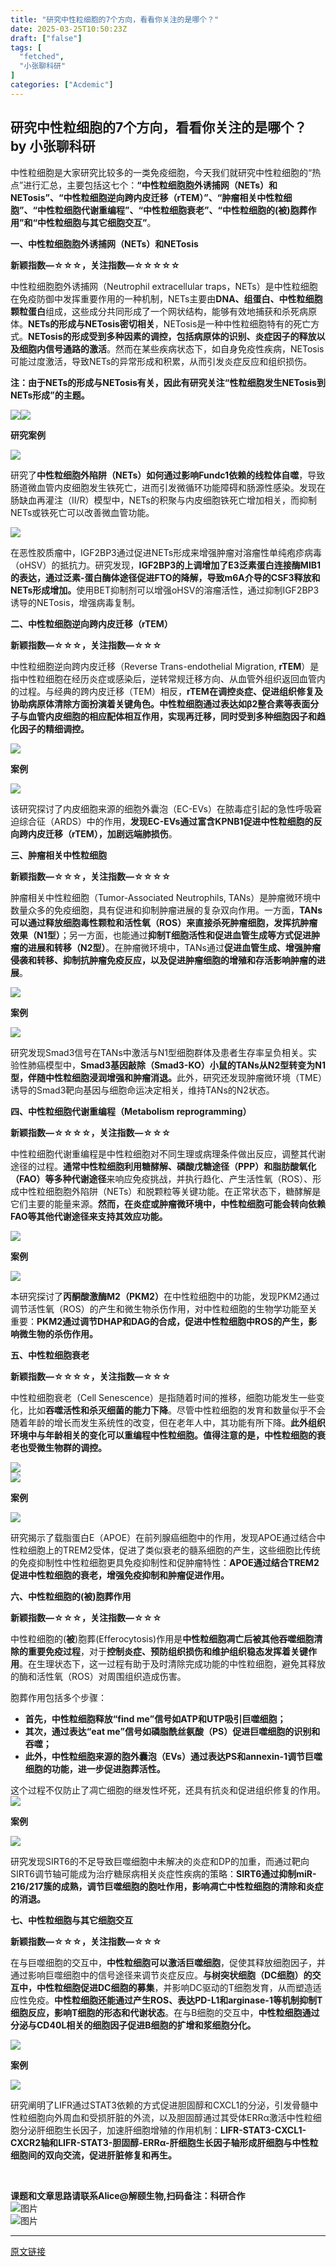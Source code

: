 ```yaml
---
title: "研究中性粒细胞的7个方向，看看你关注的是哪个？"
date: 2025-03-25T10:50:23Z
draft: ["false"]
tags: [
  "fetched",
  "小张聊科研"
]
categories: ["Acdemic"]
---
```

研究中性粒细胞的7个方向，看看你关注的是哪个？ by 小张聊科研
------
<div><section nodeleaf=""><mp-common-profile data-pluginname="mpprofile" data-nickname="小张聊科研" data-alias="xzlky2015" data-from="1" data-headimg="http://mmbiz.qpic.cn/mmbiz_png/W1UqIxJECtwG71Zh9FrpOxUfHoxmOYS4L8VBADiciaDbku2muFdhQcHP0K9ZttBYXib1sMxDCIxJXk6Jia9cbBNgicg/0?wx_fmt=png" data-signature="聊聊跟科研有关的感想心得，如基金，文章和实验。" data-id="MzAwMzY4MTYxNw==" data-is_biz_ban="0"></mp-common-profile></section><p><span><span leaf="">中性粒细胞是大家研究比较多的一类免疫细胞，今天我们就研究中性粒细胞的“热点”进行汇总，主要包括这七个：</span></span><span><strong><span><span leaf="">“中性粒细胞胞外诱捕网（</span></span></strong></span><span><strong><span><span leaf="">NETs）</span></span></strong><strong><span><span leaf="">和</span></span></strong><strong><span lang="EN-US"><span leaf="">NETosis</span></span></strong><strong><span><span leaf="">”、“中性粒细胞逆向跨内皮迁移（</span></span></strong><strong><span lang="EN-US"><span leaf="">rTEM</span></span></strong><strong><span><span leaf="">）”、“肿瘤相关中性粒细胞”、“中性粒细胞代谢重编程”、“中性粒细胞衰老”、“中性粒细胞的</span></span></strong></span><span><strong><span><span leaf="">(被)胞</span></span></strong></span><span><strong><span><span leaf="">葬作用”和“中性粒细胞与其它细胞交互”</span></span></strong></span><span><span><span leaf="">。</span></span><span lang="EN-US"><p></p></span></span></p><section><span><strong><span><span leaf="">一、中性粒细胞胞外诱捕网（</span></span></strong><strong><span lang="EN-US"><span leaf="">NETs</span></span></strong><strong><span><span leaf="">）和</span></span></strong><strong><span lang="EN-US"><span leaf="">NETosis</span></span></strong><strong><span lang="EN-US"><p></p></span></strong></span></section><section><span><strong><span><span leaf="">新颖指数—☆☆☆，关注指数—☆☆☆☆☆</span></span></strong></span><span><strong><span lang="EN-US"><p></p></span></strong></span></section><p><span><span><span leaf="">中性粒细胞胞外诱捕网（</span></span><span lang="EN-US"><span leaf="">Neutrophil extracellular traps</span></span><span><span leaf="">，</span></span><span lang="EN-US"><span leaf="">NETs</span></span><span><span leaf="">）是中性粒细胞在免疫防御中发挥重要作用的一种机制，</span></span><span lang="EN-US"><span leaf="">NETs</span></span><span><span leaf="">主要由</span></span><strong><span lang="EN-US"><span leaf="">DNA</span></span></strong><strong><span><span leaf="">、组蛋白、中性粒细胞颗粒蛋白</span></span></strong><span><span leaf="">组成，这些成分共同形</span></span></span><span><span leaf="">成了一个网状结构，能够有效地捕获和杀死病原体</span></span><span><span><span leaf="">。</span></span><strong><span lang="EN-US"><span leaf="">NETs</span></span></strong><strong><span><span leaf="">的形成与</span></span></strong><strong><span lang="EN-US"><span leaf="">NETosis</span></span></strong><strong><span><span leaf="">密切相关</span></span></strong><span><span leaf="">，</span></span><span lang="EN-US"><span leaf="">NETosis</span></span><span><span leaf="">是一种中性粒细胞特有的死亡方式。</span></span><strong><span lang="EN-US"><span leaf="">NETosis</span></span></strong><strong><span><span leaf="">的形成受到多种因素的调控，包括病原体的识别、炎症因子的释放以及细胞内信号通路的激活</span></span></strong><span><span leaf="">。然而在某些疾病状态下，如自身免疫性疾病，</span></span><span lang="EN-US"><span leaf="">NETosis</span></span><span><span leaf="">可能过度激活，导致</span></span><span lang="EN-US"><span leaf="">NETs</span></span><span><span leaf="">的异常形成和积累，从而引发炎症反应和组织损伤。</span></span></span></p><p><strong><span><span leaf="">注：由于</span></span></strong><strong><span lang="EN-US"><span leaf="">NETs</span></span></strong><strong><span><span leaf="">的形成与</span></span></strong><strong><span lang="EN-US"><span leaf="">NETosis</span></span></strong><strong><span><span leaf="">有关，因此有研究关注</span></span></strong><strong><span lang="EN-US"><span leaf="">“</span></span></strong><strong><span><span leaf="">性粒细胞发生</span></span></strong><strong><span lang="EN-US"><span leaf="">NETosis</span></span></strong><strong><span><span leaf="">到</span></span></strong><strong><span lang="EN-US"><span leaf="">NETs</span></span></strong><strong><span><span leaf="">形成</span></span></strong><strong><span lang="EN-US"><span leaf="">”</span></span></strong><strong><span><span leaf="">的主题。</span></span></strong></p><p><span leaf=""><img data-src="https://mmbiz.qpic.cn/sz_mmbiz_png/W1UqIxJECtydtxvib1XTDXCkEyBN8co3yViaTZJyX3az4oTU6DTo7Rzwog1PywTptUjCzDiaDBI4IUibqkwmqRrdpw/640?wx_fmt=png&amp;from=appmsg" data-ratio="0.707774798927614" data-s="300,640" data-type="png" data-w="373" data-imgfileid="508329156" src="https://mmbiz.qpic.cn/sz_mmbiz_png/W1UqIxJECtydtxvib1XTDXCkEyBN8co3yViaTZJyX3az4oTU6DTo7Rzwog1PywTptUjCzDiaDBI4IUibqkwmqRrdpw/640?wx_fmt=png&amp;from=appmsg"><img data-src="https://mmbiz.qpic.cn/sz_mmbiz_png/W1UqIxJECtydtxvib1XTDXCkEyBN8co3yGBgZZo7JyKYbqxVCqqD6Dqtt7pbHoiasyFs09c2lB4ABDt5c1BPzJQA/640?wx_fmt=png&amp;from=appmsg" data-ratio="0.6888888888888889" data-s="300,640" data-type="png" data-w="360" data-imgfileid="508329158" src="https://mmbiz.qpic.cn/sz_mmbiz_png/W1UqIxJECtydtxvib1XTDXCkEyBN8co3yGBgZZo7JyKYbqxVCqqD6Dqtt7pbHoiasyFs09c2lB4ABDt5c1BPzJQA/640?wx_fmt=png&amp;from=appmsg"></span></p><p><span><strong><span><span leaf="">研究案例</span></span></strong><strong><span lang="EN-US"><p></p></span></strong></span></p><section nodeleaf=""><img data-src="https://mmbiz.qpic.cn/sz_mmbiz_png/W1UqIxJECtydtxvib1XTDXCkEyBN8co3yf0jC7icmtMWYJJl48KGj993ibDxxgr5F2YIWpGClFn1gkcwOPled5nmw/640?wx_fmt=png&amp;from=appmsg" data-ratio="0.23815028901734103" data-s="300,640" data-type="png" data-w="865" data-imgfileid="508329159" src="https://mmbiz.qpic.cn/sz_mmbiz_png/W1UqIxJECtydtxvib1XTDXCkEyBN8co3yf0jC7icmtMWYJJl48KGj993ibDxxgr5F2YIWpGClFn1gkcwOPled5nmw/640?wx_fmt=png&amp;from=appmsg"></section><p><span><span><span leaf="">研究了</span></span><strong><span><span leaf="">中性粒细胞外陷阱（</span></span><span lang="EN-US"><span leaf="">NETs</span></span><span><span leaf="">）如何通过影响</span></span><span lang="EN-US"><span leaf="">Fundc1</span></span><span><span leaf="">依赖的线粒体自噬</span></span></strong><span><span leaf="">，导致肠道微血管内皮细胞发生铁死亡，进而引发微循环功能障碍和肠源性感染。发现在肠缺血再灌注（</span></span><span lang="EN-US"><span leaf="">II/R</span></span><span><span leaf="">）模型中，</span></span><span lang="EN-US"><span leaf="">NETs</span></span><span><span leaf="">的积聚与内皮细胞铁死亡增加相关，而抑制</span></span><span lang="EN-US"><span leaf="">NETs</span></span><span><span leaf="">或铁死亡可以改善微血管功能。</span></span><span lang="EN-US"><p></p></span></span></p><section nodeleaf=""><img data-src="https://mmbiz.qpic.cn/sz_mmbiz_png/W1UqIxJECtydtxvib1XTDXCkEyBN8co3yataTHFbtA0ibdqsWmAjjUaBfaj7ZcvL1lDLuH3ODjacMToySib4Lz9zg/640?wx_fmt=png&amp;from=appmsg" data-ratio="0.25831202046035806" data-s="300,640" data-type="png" data-w="782" data-imgfileid="508329160" src="https://mmbiz.qpic.cn/sz_mmbiz_png/W1UqIxJECtydtxvib1XTDXCkEyBN8co3yataTHFbtA0ibdqsWmAjjUaBfaj7ZcvL1lDLuH3ODjacMToySib4Lz9zg/640?wx_fmt=png&amp;from=appmsg"></section><p><span><span><span leaf="">在恶性胶质瘤中，</span></span><span lang="EN-US"><span leaf="">IGF2BP3</span></span><span><span leaf="">通过促进</span></span><span lang="EN-US"><span leaf="">NETs</span></span><span><span leaf="">形成来增强肿瘤对溶瘤性单纯疱疹病毒（</span></span><span lang="EN-US"><span leaf="">oHSV</span></span><span><span leaf="">）的抵抗力。研究发现，</span></span><strong><span lang="EN-US"><span leaf="">IGF2BP3</span></span><span><span leaf="">的上调增加了</span></span><span lang="EN-US"><span leaf="">E3</span></span><span><span leaf="">泛素蛋白连接酶</span></span><span lang="EN-US"><span leaf="">MIB1</span></span><span><span leaf="">的表达，通过泛素</span></span><span lang="EN-US"><span leaf="">-</span></span><span><span leaf="">蛋白酶体途径促进</span></span><span lang="EN-US"><span leaf="">FTO</span></span><span><span leaf="">的降解，导致</span></span><span lang="EN-US"><span leaf="">m6A</span></span><span><span leaf="">介导的</span></span><span lang="EN-US"><span leaf="">CSF3</span></span><span><span leaf="">释放和</span></span><span lang="EN-US"><span leaf="">NETs</span></span><span><span leaf="">形成增加。</span></span></strong><span><span leaf="">使用</span></span><span lang="EN-US"><span leaf="">BET</span></span><span><span leaf="">抑制剂可以增强</span></span><span lang="EN-US"><span leaf="">oHSV</span></span><span><span leaf="">的溶瘤活性，通过抑制</span></span><span lang="EN-US"><span leaf="">IGF2BP3</span></span><span><span leaf="">诱导的</span></span><span lang="EN-US"><span leaf="">NETosis</span></span><span><span leaf="">，增强病毒复制。</span></span></span></p><p><span><strong><span><span leaf="">二、中性粒细胞逆向跨内皮迁移（</span></span></strong><strong><span lang="EN-US"><span leaf="">rTEM</span></span></strong><strong><span><span leaf="">）</span></span></strong></span><span><strong><span lang="EN-US"><p></p></span></strong></span></p><p><span><strong><span><span leaf="">新颖指数—☆☆☆，关注指数—☆☆☆</span></span></strong></span></p><p><span><span><span leaf="">中性粒细胞逆向跨内皮迁移（</span></span><span lang="EN-US"><span leaf="">Reverse Trans-endothelial Migration, </span><strong><span leaf="">rTEM</span></strong></span><span><span leaf="">）是指中性粒细胞</span></span></span><span><span leaf="">在经历炎症或感染后，逆转常规迁移方向、从血管外组织返回血管内的过程。与经典的跨内皮迁移（TEM）相反，</span></span><span><strong><span><span leaf="">rTEM在调控炎症、促进组织修复及协助病原体清除方面扮演着关键角色。</span></span></strong></span><span><strong><span></span></strong></span><span><strong><span><span leaf="">中性粒细胞通过表达如β</span></span></strong><strong><span><span leaf="">2</span></span></strong><strong><span><span leaf="">整合素等表面分子与血管内皮细胞的相应配体相互作用，实现再迁移，同时受到多种细胞因子和趋化因子的精细调控。</span></span></strong></span><span><strong><span><p></p></span></strong></span></p><section nodeleaf=""><img data-src="https://mmbiz.qpic.cn/sz_mmbiz_png/W1UqIxJECtydtxvib1XTDXCkEyBN8co3yQgibPWia2v7Kdb8k1VLAxjdZkCjK5BPicRiaiapOvprYicCMFaTY4F9j7BAQ/640?wx_fmt=png&amp;from=appmsg" data-ratio="0.7799607072691552" data-s="300,640" data-type="png" data-w="509" data-imgfileid="508329161" src="https://mmbiz.qpic.cn/sz_mmbiz_png/W1UqIxJECtydtxvib1XTDXCkEyBN8co3yQgibPWia2v7Kdb8k1VLAxjdZkCjK5BPicRiaiapOvprYicCMFaTY4F9j7BAQ/640?wx_fmt=png&amp;from=appmsg"></section><p><span><strong><span><span leaf="">案例</span></span></strong><strong><span lang="EN-US"><p></p></span></strong></span></p><section nodeleaf=""><img data-src="https://mmbiz.qpic.cn/sz_mmbiz_png/W1UqIxJECtydtxvib1XTDXCkEyBN8co3yPibFKbeFIViaVwHzutcCVicWXqutiaZX4hF9ZRz6ObBKTpicfiaoSege01RQ/640?wx_fmt=png&amp;from=appmsg" data-ratio="0.24855491329479767" data-s="300,640" data-type="png" data-w="865" data-imgfileid="508329162" src="https://mmbiz.qpic.cn/sz_mmbiz_png/W1UqIxJECtydtxvib1XTDXCkEyBN8co3yPibFKbeFIViaVwHzutcCVicWXqutiaZX4hF9ZRz6ObBKTpicfiaoSege01RQ/640?wx_fmt=png&amp;from=appmsg"></section><p><span><span><span leaf="">该研究探讨了内皮细胞来源的细胞外囊泡（</span></span><span lang="EN-US"><span leaf="">EC-EVs</span></span><span><span leaf="">）在脓毒症引起的急性呼吸窘迫综合征（</span></span><span lang="EN-US"><span leaf="">ARDS</span></span><span><span leaf="">）中的作用，</span></span><strong><span><span leaf="">发现</span></span><span lang="EN-US"><span leaf="">EC-EVs</span></span><span><span leaf="">通过富含</span></span><span lang="EN-US"><span leaf="">KPNB1</span></span><span><span leaf="">促进中性粒细胞的反向跨内皮迁移（</span></span><span lang="EN-US"><span leaf="">rTEM</span></span><span><span leaf="">），加剧远端肺损伤</span></span></strong><span><span leaf="">。</span></span><span lang="EN-US"><p></p></span></span></p><section><span><strong><span><span leaf="">三、肿瘤相关中性粒细胞</span></span></strong></span><span><strong><span lang="EN-US"><p></p></span></strong></span></section><section><span><strong><span><span leaf="">新颖指数—☆☆☆，关注指数—☆☆☆☆</span></span></strong></span></section><p><span><span><span leaf="">肿瘤相关中性粒细胞（</span></span><span lang="EN-US"><span leaf="">Tumor-Associated Neutrophils, TANs</span></span><span><span leaf="">）是肿瘤微环境中数量众多的免疫细胞，</span></span></span><span><span leaf="">具有促进和抑制肿瘤进展的复杂双向作用</span></span><span><span><span leaf="">。一方面，</span></span><strong><span lang="EN-US"><span leaf="">TANs</span></span><span><span leaf="">可以通过释放细胞毒性颗粒和活性氧（</span></span><span lang="EN-US"><span leaf="">ROS</span></span><span><span leaf="">）来直接杀死肿瘤细胞，发挥抗肿瘤效果（</span></span><span lang="EN-US"><span leaf="">N1</span></span><span><span leaf="">型）</span></span></strong><span><span leaf="">；另一方面，也能通过</span></span><strong><span><span leaf="">抑制</span></span><span lang="EN-US"><span leaf="">T</span></span><span><span leaf="">细胞活性和促进血管生成等方式促进肿瘤的进展和转移（</span></span><span lang="EN-US"><span leaf="">N2</span></span><span><span leaf="">型）</span></span></strong><span><span leaf="">。在肿瘤微环境中，</span></span><span lang="EN-US"><span leaf="">TANs</span></span><span><span leaf="">通过</span></span></span><span><strong><span><span leaf="">促进血管生成、增强肿瘤侵袭和转移、抑制抗肿瘤免疫反应，以及促进肿瘤细胞的增殖和存活影响肿瘤的进展</span></span></strong></span><span><span><span leaf="">。</span></span><span lang="EN-US"><p></p></span></span></p><section nodeleaf=""><img data-src="https://mmbiz.qpic.cn/sz_mmbiz_png/W1UqIxJECtydtxvib1XTDXCkEyBN8co3y5iabicibUWicDzpj9lSfm7FHNibjKexYicx0vNGxBMKEia7KJCvMY297mMCnA/640?wx_fmt=png&amp;from=appmsg" data-ratio="0.7110157367668097" data-s="300,640" data-type="png" data-w="699" data-imgfileid="508329163" src="https://mmbiz.qpic.cn/sz_mmbiz_png/W1UqIxJECtydtxvib1XTDXCkEyBN8co3y5iabicibUWicDzpj9lSfm7FHNibjKexYicx0vNGxBMKEia7KJCvMY297mMCnA/640?wx_fmt=png&amp;from=appmsg"></section><p><span><strong><span><span leaf="">案例</span></span></strong><strong><span lang="EN-US"><p></p></span></strong></span></p><section nodeleaf=""><img data-src="https://mmbiz.qpic.cn/sz_mmbiz_png/W1UqIxJECtydtxvib1XTDXCkEyBN8co3yEtl2Gz9zNNSRNswmsk5EvLbYslOJfOMR359lnWiao0ByzJ4cOa0K34g/640?wx_fmt=png&amp;from=appmsg" data-ratio="0.2801120448179272" data-s="300,640" data-type="png" data-w="714" data-imgfileid="508329164" src="https://mmbiz.qpic.cn/sz_mmbiz_png/W1UqIxJECtydtxvib1XTDXCkEyBN8co3yEtl2Gz9zNNSRNswmsk5EvLbYslOJfOMR359lnWiao0ByzJ4cOa0K34g/640?wx_fmt=png&amp;from=appmsg"></section><p><span><span><span leaf="">研究</span></span><span><span leaf="">发现</span></span><span lang="EN-US"><span leaf="">Smad3</span></span><span><span leaf="">信号在</span></span><span lang="EN-US"><span leaf="">TANs</span></span><span><span leaf="">中激活与</span></span><span lang="EN-US"><span leaf="">N1</span></span><span><span leaf="">型细胞群体及患者生存率呈负相关。实验性肺癌模型中，</span></span><strong><span lang="EN-US"><span leaf="">Smad3</span></span><span><span leaf="">基因敲除（</span></span><span lang="EN-US"><span leaf="">Smad3-KO</span></span><span><span leaf="">）小鼠的</span></span><span lang="EN-US"><span leaf="">TANs</span></span><span><span leaf="">从</span></span><span lang="EN-US"><span leaf="">N2</span></span><span><span leaf="">型转变为</span></span><span lang="EN-US"><span leaf="">N1</span></span><span><span leaf="">型，伴随中性粒细胞浸润增强和肿瘤消退。</span></span></strong><span><span leaf="">此外，研究还发现肿瘤微环境（</span></span><span lang="EN-US"><span leaf="">TME</span></span><span><span leaf="">）诱导的</span></span><span lang="EN-US"><span leaf="">Smad3</span></span><span><span leaf="">靶向基因与细胞命运决定相关，维持</span></span><span lang="EN-US"><span leaf="">TANs</span></span><span><span leaf="">的</span></span><span lang="EN-US"><span leaf="">N2</span></span><span><span leaf="">状态。</span></span><span lang="EN-US"><p></p></span></span></p><section><span><strong><span><span leaf="">四、中性粒细胞代谢重编程（</span></span></strong><strong><span lang="EN-US"><span leaf="">Metabolism reprogramming</span></span></strong><strong><span><span leaf="">）</span></span></strong></span><span><strong><span lang="EN-US"><p></p></span></strong></span></section><section><span><strong><span><span leaf="">新颖指数—☆☆☆☆，关注指数—☆☆☆</span></span></strong></span></section><p><span><span><span leaf="">中性粒细胞代谢重编程是中性粒细胞对不同生理或病理条件做出反应，调整其代谢途径的过程。</span></span></span><span><strong><span><span leaf="">通常中性粒细胞利用糖酵解、磷酸戊糖途径（PPP）和脂肪酸氧化（FAO）等多种代谢途径</span></span></strong></span><span><span><span leaf="">来响应免疫挑战，</span></span></span><span><span leaf="">并执行趋化、产生活性氧（ROS）、形成中性粒细胞胞外陷阱（NETs）和脱颗粒等关键功能</span></span><span><span><span leaf="">。在正常状态下，糖酵解是它们主要的能量来源。</span></span></span><span><strong><span><span leaf="">然而，在炎症或肿瘤微环境中，中性粒细胞可能会转向依赖FAO等其他代谢途径来支持其效应功能。</span></span></strong></span><span><span lang="EN-US"><p></p></span></span></p><section nodeleaf=""><img data-src="https://mmbiz.qpic.cn/sz_mmbiz_png/W1UqIxJECtydtxvib1XTDXCkEyBN8co3y3u81OkfhEOEFLrRvW1I5LrauQo2N5B979WjHqicC0XRk7Kbto5EtX7w/640?wx_fmt=png&amp;from=appmsg" data-ratio="0.8250401284109149" data-s="300,640" data-type="png" data-w="623" data-imgfileid="508329165" src="https://mmbiz.qpic.cn/sz_mmbiz_png/W1UqIxJECtydtxvib1XTDXCkEyBN8co3y3u81OkfhEOEFLrRvW1I5LrauQo2N5B979WjHqicC0XRk7Kbto5EtX7w/640?wx_fmt=png&amp;from=appmsg"></section><p><span><strong><span><span leaf="">案例</span></span></strong><strong><span lang="EN-US"><p></p></span></strong></span></p><section nodeleaf=""><img data-src="https://mmbiz.qpic.cn/sz_mmbiz_png/W1UqIxJECtydtxvib1XTDXCkEyBN8co3yib3FfbIH6EFxmqrMpU5fQlNico2MoxBgjAfS1s5Q4a28rOGUh9Bcr76A/640?wx_fmt=png&amp;from=appmsg" data-ratio="0.2508670520231214" data-s="300,640" data-type="png" data-w="865" data-imgfileid="508329166" src="https://mmbiz.qpic.cn/sz_mmbiz_png/W1UqIxJECtydtxvib1XTDXCkEyBN8co3yib3FfbIH6EFxmqrMpU5fQlNico2MoxBgjAfS1s5Q4a28rOGUh9Bcr76A/640?wx_fmt=png&amp;from=appmsg"></section><p><span><span><span leaf="">本研究探讨了</span></span><strong><span><span leaf="">丙酮酸激酶</span></span><span lang="EN-US"><span leaf="">M2</span></span><span><span leaf="">（</span></span><span lang="EN-US"><span leaf="">PKM2</span></span><span><span leaf="">）</span></span></strong><span><span leaf="">在中性粒细胞中的功能，发现</span></span><span lang="EN-US"><span leaf="">PKM2</span></span><span><span leaf="">通过调节活性氧（</span></span><span lang="EN-US"><span leaf="">ROS</span></span><span><span leaf="">）的产生和微生物杀伤作用，对中性粒细胞的生物学功能至关重要：</span></span><strong><span lang="EN-US"><span leaf="">PKM2</span></span><span><span leaf="">通过调节</span></span><span lang="EN-US"><span leaf="">DHAP</span></span><span><span leaf="">和</span></span><span lang="EN-US"><span leaf="">DAG</span></span><span><span leaf="">的合成，促进中性粒细胞中</span></span><span lang="EN-US"><span leaf="">ROS</span></span><span><span leaf="">的产生，影响微生物的杀伤作用。</span></span></strong><span></span><span lang="EN-US"><p></p></span></span></p><section><span><strong><span><span leaf="">五、中性粒细胞衰老</span></span></strong></span><span><strong><span lang="EN-US"><p></p></span></strong></span></section><section><span><strong><span><span leaf="">新颖指数—☆☆☆☆，关注指数—☆☆☆</span></span></strong><strong><span lang="EN-US"><p></p></span></strong></span></section><p><span><span><span leaf="">中性粒细胞衰老（</span></span><span lang="EN-US"><span leaf="">Cell Senescence</span></span><span><span leaf="">）是指随着时间的推移，细胞功能发生一些变化，比如</span><strong><span><span leaf="">吞噬活性和杀灭细菌的能力下降</span></span></strong><span leaf="">。尽管中性粒细胞的发育和数量似乎不会随着年龄的增长而发生系统性的改变，但在老年人中，其功能有所下降。</span><strong><span leaf="">此外</span><span><span leaf="">组织环境中与年龄相关的变化可以重编程中性粒细胞</span></span><span leaf="">。值得注意的是，</span><span><span leaf="">中性粒细胞的衰老也受微生物群的调控</span></span><span leaf="">。</span></strong></span><span lang="EN-US"><p></p></span></span></p><section nodeleaf=""><img data-src="https://mmbiz.qpic.cn/sz_mmbiz_png/W1UqIxJECtydtxvib1XTDXCkEyBN8co3y6TAjDIlcMRGdAic5WmLj50EGWicpYMt4nWB5qzdpiaTGKdO8R2Mu1M5Zw/640?wx_fmt=png&amp;from=appmsg" data-ratio="0.2508670520231214" data-s="300,640" data-type="png" data-w="865" data-imgfileid="508329167" src="https://mmbiz.qpic.cn/sz_mmbiz_png/W1UqIxJECtydtxvib1XTDXCkEyBN8co3y6TAjDIlcMRGdAic5WmLj50EGWicpYMt4nWB5qzdpiaTGKdO8R2Mu1M5Zw/640?wx_fmt=png&amp;from=appmsg"></section><section nodeleaf=""><img data-src="https://mmbiz.qpic.cn/sz_mmbiz_png/W1UqIxJECtydtxvib1XTDXCkEyBN8co3ySlpDugmcWfYlWiaVJGB3m9lo16kmwF5LPneTc6NH3y1vR1ibtkhmezicQ/640?wx_fmt=png&amp;from=appmsg" data-ratio="0.5687861271676301" data-s="300,640" data-type="png" data-w="865" data-imgfileid="508329168" src="https://mmbiz.qpic.cn/sz_mmbiz_png/W1UqIxJECtydtxvib1XTDXCkEyBN8co3ySlpDugmcWfYlWiaVJGB3m9lo16kmwF5LPneTc6NH3y1vR1ibtkhmezicQ/640?wx_fmt=png&amp;from=appmsg"></section><p><span><strong><span><span leaf="">案例</span></span></strong><strong><span lang="EN-US"><p></p></span></strong></span></p><section nodeleaf=""><img data-src="https://mmbiz.qpic.cn/sz_mmbiz_png/W1UqIxJECtydtxvib1XTDXCkEyBN8co3yMpa7FubbU6KcibsK0YupLtGbDxXYiaOicIAYZp9aCbzeXnmetUgW0x0WA/640?wx_fmt=png&amp;from=appmsg" data-ratio="0.223121387283237" data-s="300,640" data-type="png" data-w="865" data-imgfileid="508329169" src="https://mmbiz.qpic.cn/sz_mmbiz_png/W1UqIxJECtydtxvib1XTDXCkEyBN8co3yMpa7FubbU6KcibsK0YupLtGbDxXYiaOicIAYZp9aCbzeXnmetUgW0x0WA/640?wx_fmt=png&amp;from=appmsg"></section><p><span><span><span leaf="">研究揭示了载脂蛋白</span></span><span lang="EN-US"><span leaf="">E</span></span><span><span leaf="">（</span></span><span lang="EN-US"><span leaf="">APOE</span></span><span><span leaf="">）在前列腺癌细胞中的作用，发现</span></span><span lang="EN-US"><span leaf="">APOE</span></span><span><span leaf="">通过结合中性粒细胞上的</span></span><span lang="EN-US"><span leaf="">TREM2</span></span><span><span leaf="">受体，促进了类似衰老的髓系细胞的产生，这些细胞比传统的免疫抑制性中性粒细胞更具免疫抑制性和促肿瘤特性：</span></span></span><span><strong><span lang="EN-US"><span leaf="">APOE</span></span><span><span leaf="">通过结合</span></span><span lang="EN-US"><span leaf="">TREM2</span></span><span><span leaf="">促进中性粒细胞的衰老，增强免疫抑制和肿瘤促进作用。</span></span></strong></span><span><span></span><span lang="EN-US"><p></p></span></span></p><section><span><strong><span><span leaf="">六、中性粒细胞的</span></span></strong><strong><span lang="EN-US"><span leaf="">(</span></span></strong><strong><span><span leaf="">被</span></span></strong><strong><span lang="EN-US"><span leaf="">)</span></span></strong><strong><span><span leaf="">胞葬作用</span></span></strong></span><span><strong><span lang="EN-US"><p></p></span></strong></span></section><section><span><strong><span><span leaf="">新颖指数—☆☆☆，关注指数—☆☆☆</span></span></strong><strong><span lang="EN-US"><p></p></span></strong></span></section><p><span><span><span leaf="">中性粒细胞的</span></span><span lang="EN-US"><span leaf="">(</span></span></span><span><strong><span><span leaf="">被</span></span></strong></span><span><span lang="EN-US"><span leaf="">)</span></span><span><span leaf="">胞葬</span></span><span lang="EN-US"><span leaf="">(Ef</span></span></span><span><span leaf="">ferocytosis</span></span><span><span lang="EN-US"><span leaf="">)</span></span><span><span leaf="">作用</span></span></span><span><span leaf="">是</span><strong><span leaf="">中性粒细胞凋亡后被其他吞噬细胞清除的重要免疫过程</span></strong><span leaf="">，对于</span></span><span><strong><span leaf="">控制炎症、预防组织损伤和维护组织稳态发挥着关键作用</span></strong></span><span><span><span leaf="">。在生理状态下，这一过程有助于及时清除完成功能的中性粒细胞，避免其释放的酶和活性氧（</span></span><span lang="EN-US"><span leaf="">ROS</span></span><span><span leaf="">）对周围组织造成伤害。</span></span></span><span><p></p></span></p><section><span><span><span leaf="">胞葬作用包括多个步骤：</span></span></span></section><ul><li><section><span><strong><span><span leaf="">首先，中性粒细胞释放“</span></span><span lang="EN-US"><span leaf="">find me</span></span><span><span leaf="">”信号如</span></span><span lang="EN-US"><span leaf="">ATP</span></span><span><span leaf="">和</span></span><span lang="EN-US"><span leaf="">UTP</span></span><span><span leaf="">吸引巨噬细胞；</span></span></strong></span></section></li><li><section><span><strong><span><span leaf="">其次，通过表达“</span></span><span lang="EN-US"><span leaf="">eat me</span></span><span><span leaf="">”信号如磷脂酰丝氨酸（</span></span><span lang="EN-US"><span leaf="">PS</span></span><span><span leaf="">）促进巨噬细胞的识别和吞噬；</span></span></strong></span></section></li><li><section><span><strong><span><span leaf="">此外，中性粒细胞来源的胞外囊泡（</span></span><span lang="EN-US"><span leaf="">EVs</span></span><span><span leaf="">）通过表达</span></span><span lang="EN-US"><span leaf="">PS</span></span><span><span leaf="">和</span></span><span lang="EN-US"><span leaf="">annexin-1</span></span><span><span leaf="">调节巨噬细胞的功能，进一步促进胞葬活性。</span></span></strong></span></section></li></ul><section><span><span leaf="">这个过程不仅防止了凋亡细胞的继发性坏死，还具有抗炎和促进组织修复的作用。</span></span></section><section nodeleaf=""><img data-src="https://mmbiz.qpic.cn/sz_mmbiz_png/W1UqIxJECtydtxvib1XTDXCkEyBN8co3y5AqpUfZFp6L59lxUmLQqLfN9qC0BlTAvcCnmwZlOMkjibUkT1EDic5qw/640?wx_fmt=png&amp;from=appmsg" data-ratio="0.5570698466780238" data-s="300,640" data-type="png" data-w="587" data-imgfileid="508329170" src="https://mmbiz.qpic.cn/sz_mmbiz_png/W1UqIxJECtydtxvib1XTDXCkEyBN8co3y5AqpUfZFp6L59lxUmLQqLfN9qC0BlTAvcCnmwZlOMkjibUkT1EDic5qw/640?wx_fmt=png&amp;from=appmsg"></section><p><span><strong><span><span leaf="">案例</span></span></strong><strong><span lang="EN-US"><p></p></span></strong></span></p><section nodeleaf=""><img data-src="https://mmbiz.qpic.cn/sz_mmbiz_png/W1UqIxJECtydtxvib1XTDXCkEyBN8co3yt4c2ygf8IX3v7ibFOYrbnEBobg5OurgZdYRJBCw8Eibh61qrsR0OFU3g/640?wx_fmt=png&amp;from=appmsg" data-ratio="0.24386252045826515" data-s="300,640" data-type="png" data-w="611" data-imgfileid="508329171" src="https://mmbiz.qpic.cn/sz_mmbiz_png/W1UqIxJECtydtxvib1XTDXCkEyBN8co3yt4c2ygf8IX3v7ibFOYrbnEBobg5OurgZdYRJBCw8Eibh61qrsR0OFU3g/640?wx_fmt=png&amp;from=appmsg"></section><p><span><span><span leaf="">研究发现</span></span><span lang="EN-US"><span leaf="">SIRT6</span></span><span><span leaf="">的不足导致巨噬细胞中未解决的炎症和</span></span><span lang="EN-US"><span leaf="">DP</span></span><span><span leaf="">的加重，而通过靶向</span></span><span lang="EN-US"><span leaf="">SIRT6</span></span><span><span leaf="">调节轴可能成为治疗糖尿病相关炎症性疾病的策略：</span></span></span><span><strong><span lang="EN-US"><span leaf="">SIRT6</span></span><span><span leaf="">通过抑制</span></span><span lang="EN-US"><span leaf="">miR-216/217</span></span><span><span leaf="">簇的成熟，调节巨噬细胞的胞吐作用，影响凋亡中性粒细胞的清除和炎症的消退。</span></span></strong></span><span><p></p></span></p><section><span><strong><span><span leaf="">七、中性粒细胞与其它细胞交互</span></span></strong></span><span><strong><span lang="EN-US"><p></p></span></strong></span></section><section><span><strong><span><span leaf="">新颖指数—☆☆☆，关注指数—☆☆☆</span></span></strong></span></section><p><span><span><span leaf="">在与巨噬细胞的交互中，</span><strong><span leaf="">中性粒细胞可以激活巨噬细胞</span></strong><span leaf="">，促使其释放细胞因子，并通过影响巨噬细胞中的信号途径来调节炎症反应。</span></span><strong><span><span leaf="">与树突状细胞（</span></span><span lang="EN-US"><span leaf="">DC</span></span><span><span leaf="">细胞）的交互中，中性粒细胞促进</span></span><span lang="EN-US"><span leaf="">DC</span></span><span><span leaf="">细胞的募集</span></span></strong><span><span leaf="">，并影响</span></span><span lang="EN-US"><span leaf="">DC</span></span><span><span leaf="">驱动的</span></span><span lang="EN-US"><span leaf="">T</span></span><span><span leaf="">细胞发育，从而塑造适应性免疫。</span></span><strong><span><span leaf="">中性粒细胞还能通过产生</span></span><span lang="EN-US"><span leaf="">ROS</span></span><span><span leaf="">、表达</span></span><span lang="EN-US"><span leaf="">PD-L1</span></span><span><span leaf="">和</span></span><span lang="EN-US"><span leaf="">arginase-1</span></span><span><span leaf="">等机制抑制</span></span><span lang="EN-US"><span leaf="">T</span></span><span><span leaf="">细胞反应，影响</span></span><span lang="EN-US"><span leaf="">T</span></span><span><span leaf="">细胞的形态和代谢状态</span></span></strong><span><span leaf="">。在与</span></span><span lang="EN-US"><span leaf="">B</span></span><span><span leaf="">细胞的交互中，</span></span><strong><span><span leaf="">中性粒细胞通过分泌与</span></span><span lang="EN-US"><span leaf="">CD40L</span></span><span><span leaf="">相关的细胞因子促进</span></span><span lang="EN-US"><span leaf="">B</span></span><span><span leaf="">细胞的扩增和浆细胞分化。</span></span></strong><span lang="EN-US"><p></p></span></span></p><section nodeleaf=""><img data-src="https://mmbiz.qpic.cn/sz_mmbiz_png/W1UqIxJECtydtxvib1XTDXCkEyBN8co3yibMQDVx9xjxURKkfrd9lMKK8XJ6e1wfsYuTQicEX3XSephA2BoPU8CrA/640?wx_fmt=png&amp;from=appmsg" data-ratio="0.7017543859649122" data-s="300,640" data-type="png" data-w="684" data-imgfileid="508329172" src="https://mmbiz.qpic.cn/sz_mmbiz_png/W1UqIxJECtydtxvib1XTDXCkEyBN8co3yibMQDVx9xjxURKkfrd9lMKK8XJ6e1wfsYuTQicEX3XSephA2BoPU8CrA/640?wx_fmt=png&amp;from=appmsg"></section><p><span><strong><span><span leaf="">案例</span></span></strong><strong><span lang="EN-US"><p></p></span></strong></span></p><section nodeleaf=""><img data-src="https://mmbiz.qpic.cn/sz_mmbiz_png/W1UqIxJECtydtxvib1XTDXCkEyBN8co3yOyjdrr0NE7hMz4V03HuWG1sFWFCBicrpk3GbhPZ6ozvsjgh3q9mj36w/640?wx_fmt=png&amp;from=appmsg" data-ratio="0.23930635838150288" data-s="300,640" data-type="png" data-w="865" data-imgfileid="508329173" src="https://mmbiz.qpic.cn/sz_mmbiz_png/W1UqIxJECtydtxvib1XTDXCkEyBN8co3yOyjdrr0NE7hMz4V03HuWG1sFWFCBicrpk3GbhPZ6ozvsjgh3q9mj36w/640?wx_fmt=png&amp;from=appmsg"></section><p><span><span><span leaf="">研究阐明了</span></span><span lang="EN-US"><span leaf="">LIFR</span></span><span><span leaf="">通过</span></span><span lang="EN-US"><span leaf="">STAT3</span></span><span><span leaf="">依赖的方式促进胆固醇和</span></span><span lang="EN-US"><span leaf="">CXCL1</span></span><span><span leaf="">的分泌，引发骨髓中性粒细胞向外周血和受损肝脏的外流，以及胆固醇通过其受体</span></span><span lang="EN-US"><span leaf="">ERRα</span></span><span><span leaf="">激活中性粒细胞分泌肝细胞生长因子，加速肝细胞增殖的作用机制：</span></span></span><span><strong><span lang="EN-US"><span leaf="">LIFR-STAT3-CXCL1-CXCR2</span></span><span><span leaf="">轴和</span></span><span lang="EN-US"><span leaf="">LIFR-STAT3-</span></span><span><span leaf="">胆固醇</span></span><span lang="EN-US"><span leaf="">-ERRα-</span></span><span><span leaf="">肝细胞生长因子轴形成肝细胞与中性粒细胞间的双向交流，促进肝脏修复和再生。</span></span></strong></span><span><span></span><span lang="EN-US"><p></p></span></span></p><p><span leaf=""><br></span></p><section><strong><span><span leaf="">课题和文章思路请联系Alice@解颐生物,扫码备注：科研合作</span></span></strong></section><section nodeleaf=""><img data-src="https://mmbiz.qpic.cn/sz_mmbiz_png/W1UqIxJECtzuxV7WPb3cR11TUOdrIqvNiavxNVHJma1gUepmRicvxPo0ibSJY5VX5zd5uqFY71yNIlbQWeFTY8AYA/640?wx_fmt=other&amp;from=appmsg&amp;wxfrom=5&amp;wx_lazy=1&amp;wx_co=1&amp;tp=webp" alt="图片" data-ratio="1.0318021201413428" data-type="png" data-w="283" data-backw="283" data-backh="292" data-imgfileid="100032054" src="https://mmbiz.qpic.cn/sz_mmbiz_png/W1UqIxJECtzuxV7WPb3cR11TUOdrIqvNiavxNVHJma1gUepmRicvxPo0ibSJY5VX5zd5uqFY71yNIlbQWeFTY8AYA/640?wx_fmt=other&amp;from=appmsg&amp;wxfrom=5&amp;wx_lazy=1&amp;wx_co=1&amp;tp=webp"></section><section nodeleaf=""><img data-src="https://mmbiz.qpic.cn/sz_mmbiz_png/W1UqIxJECtyoTnaFvFoZABSiaoWcbXs1kulicGP4fvUY05TK4UHM3D6CMoGSjdR2WQxeMBBIKrG27MvdibWe1wj4A/640?wx_fmt=png&amp;from=appmsg&amp;wxfrom=5&amp;wx_lazy=1&amp;wx_co=1&amp;tp=webp" alt="图片" data-ratio="1.4148148148148147" data-s="300,640" data-type="png" data-w="1080" data-cropselx1="0" data-cropselx2="552" data-cropsely1="0" data-cropsely2="781" data-backw="558" data-backh="394" src="https://mmbiz.qpic.cn/sz_mmbiz_png/W1UqIxJECtyoTnaFvFoZABSiaoWcbXs1kulicGP4fvUY05TK4UHM3D6CMoGSjdR2WQxeMBBIKrG27MvdibWe1wj4A/640?wx_fmt=png&amp;from=appmsg&amp;wxfrom=5&amp;wx_lazy=1&amp;wx_co=1&amp;tp=webp"></section><p><mp-style-type data-value="3"></mp-style-type></p></div>  
<hr>
<a href="https://mp.weixin.qq.com/s/9jyaHljdbRXVaypj2UbjUA",target="_blank" rel="noopener noreferrer">原文链接</a>
